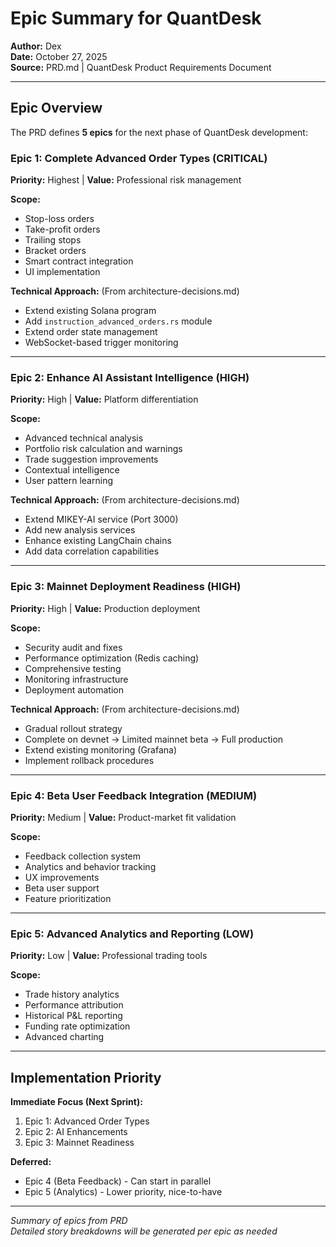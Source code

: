 # Epic Summary for QuantDesk

**Author:** Dex  
**Date:** October 27, 2025  
**Source:** PRD.md | QuantDesk Product Requirements Document

---

## Epic Overview

The PRD defines **5 epics** for the next phase of QuantDesk development:

### Epic 1: Complete Advanced Order Types (CRITICAL)
**Priority:** Highest | **Value:** Professional risk management

**Scope:**
- Stop-loss orders
- Take-profit orders  
- Trailing stops
- Bracket orders
- Smart contract integration
- UI implementation

**Technical Approach:** (From architecture-decisions.md)
- Extend existing Solana program
- Add `instruction_advanced_orders.rs` module
- Extend order state management
- WebSocket-based trigger monitoring

---

### Epic 2: Enhance AI Assistant Intelligence (HIGH)
**Priority:** High | **Value:** Platform differentiation

**Scope:**
- Advanced technical analysis
- Portfolio risk calculation and warnings
- Trade suggestion improvements
- Contextual intelligence
- User pattern learning

**Technical Approach:** (From architecture-decisions.md)
- Extend MIKEY-AI service (Port 3000)
- Add new analysis services
- Enhance existing LangChain chains
- Add data correlation capabilities

---

### Epic 3: Mainnet Deployment Readiness (HIGH)
**Priority:** High | **Value:** Production deployment

**Scope:**
- Security audit and fixes
- Performance optimization (Redis caching)
- Comprehensive testing
- Monitoring infrastructure
- Deployment automation

**Technical Approach:** (From architecture-decisions.md)
- Gradual rollout strategy
- Complete on devnet → Limited mainnet beta → Full production
- Extend existing monitoring (Grafana)
- Implement rollback procedures

---

### Epic 4: Beta User Feedback Integration (MEDIUM)
**Priority:** Medium | **Value:** Product-market fit validation

**Scope:**
- Feedback collection system
- Analytics and behavior tracking
- UX improvements
- Beta user support
- Feature prioritization

---

### Epic 5: Advanced Analytics and Reporting (LOW)
**Priority:** Low | **Value:** Professional trading tools

**Scope:**
- Trade history analytics
- Performance attribution
- Historical P&L reporting
- Funding rate optimization
- Advanced charting

---

## Implementation Priority

**Immediate Focus (Next Sprint):**
1. Epic 1: Advanced Order Types
2. Epic 2: AI Enhancements  
3. Epic 3: Mainnet Readiness

**Deferred:**
- Epic 4 (Beta Feedback) - Can start in parallel
- Epic 5 (Analytics) - Lower priority, nice-to-have

---

_Summary of epics from PRD_  
_Detailed story breakdowns will be generated per epic as needed_

